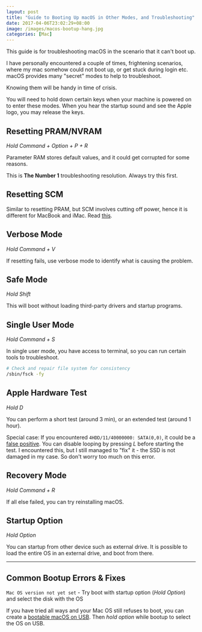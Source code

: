 ```yaml
---
layout: post
title: "Guide to Booting Up macOS in Other Modes, and Troubleshooting"
date: 2017-04-06T23:02:29+08:00
image: /images/macos-bootup-hang.jpg
categories: [Mac]
---
```


This guide is for troubleshooting macOS in the scenario that it can't boot up.

I have personally encountered a couple of times, frightening scenarios, where my mac somehow could not boot up, or get stuck during login etc. macOS provides many "secret" modes to help to troubleshoot.

Knowing them will be handy in time of crisis.

You will need to hold down certain keys when your machine is powered on to enter these modes. When you hear the startup sound and see the Apple logo, you may release the keys.

## Resetting PRAM/NVRAM

_Hold Command + Option + P + R_

Parameter RAM stores default values, and it could get corrupted for some reasons.

This is **The Number 1** troubleshooting resolution. Always try this first.

## Resetting SCM

Similar to resetting PRAM, but SCM involves cutting off power, hence it is different for MacBook and iMac. Read [this](https://support.apple.com/en-sg/HT201295).

## Verbose Mode

_Hold Command + V_

If resetting fails, use verbose mode to identify what is causing the problem.

## Safe Mode

_Hold Shift_

This will boot without loading third-party drivers and startup programs.

## Single User Mode

_Hold Command + S_

In single user mode, you have access to terminal, so you can run certain tools to troubleshoot.

```bash
# Check and repair file system for consistency
/sbin/fsck -fy
```

## Apple Hardware Test

_Hold D_

You can perform a short test (around 3 min), or an extended test (around 1 hour).

Special case: If you encountered `4HDD/11/40000000: SATA(0,0)`, it could be a [false positive](https://support.apple.com/en-sg/HT203648). You can disable looping by pressing _L_ before starting the test. I encountered this, but I still managed to "fix" it - the SSD is not damaged in my case. So don't worry too much on this error.

## Recovery Mode

_Hold Command + R_

If all else failed, you can try reinstalling macOS.

## Startup Option

_Hold Option_

You can startup from other device such as external drive. It is possible to load the entire OS in an external drive, and boot from there.

---

## Common Bootup Errors & Fixes

`Mac OS version not yet set` - Try boot with startup option (_Hold Option_) and select the disk with the OS

If you have tried all ways and your Mac OS still refuses to boot, you can create a [bootable macOS on USB](https://support.apple.com/en-sg/HT201372). Then _hold option_ while bootup to select the OS on USB.
